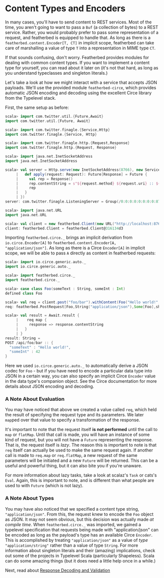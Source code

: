# Content Types and Encoders

In many cases, you'll have to send content to REST services.  Most of the time, you aren't going to want to pass a `Buf`
(a collection of bytes) to a REST service.  Rather, you would probably prefer to pass some representation of a request,
and featherbed is equipped to handle that.  As long as there is a `featherbed.content.Encoder[T, CT]` in implicit
scope, featherbed can take care of marshalling a value of type `T` into a representation in MIME type `CT`.

If that sounds confusing, don't worry.  Featherbed provides modules for dealing with common content types.  If you want
to implement a content type for yourself, you can read about it later on (it's not that hard, as long as you understand
typeclasses and singleton literals.)

Let's take a look at how we might interact with a service that accepts JSON payloads.  We'll use the provided module
`featherbed-circe`, which provides automatic JSON encoding and decoding using the excellent Circe library
from the Typelevel stack.

First, the same setup as before:

```scala
scala> import com.twitter.util.{Future,Await}
import com.twitter.util.{Future, Await}

scala> import com.twitter.finagle.{Service,Http}
import com.twitter.finagle.{Service, Http}

scala> import com.twitter.finagle.http.{Request,Response}
import com.twitter.finagle.http.{Request, Response}

scala> import java.net.InetSocketAddress
import java.net.InetSocketAddress

scala> val server = Http.serve(new InetSocketAddress(8766), new Service[Request, Response] {
     |   def apply(request: Request): Future[Response] = Future {
     |     val rep = Response()
     |     rep.contentString = s"${request.method} ${request.uri} :: ${request.contentString}"
     |     rep
     |   }
     | })
server: com.twitter.finagle.ListeningServer = Group(/0:0:0:0:0:0:0:0:8766)

scala> import java.net.URL
import java.net.URL

scala> val client = new featherbed.Client(new URL("http://localhost:8766/api/"))
client: featherbed.Client = featherbed.Client@316134d3
```

Importing `featherbed.circe._` brings an implicit derivation from `io.circe.Encoder[A]` to
`featherbed.content.Encoder[A, "application/json"]`.  As long as there is a Circe `Encoder[A]`
in implicit scope, we will be able to pass `A` directly as content in featherbed requests:

```scala
scala> import io.circe.generic.auto._
import io.circe.generic.auto._

scala> import featherbed.circe._
import featherbed.circe._

scala> case class Foo(someText : String, someInt : Int)
defined class Foo

scala> val req = client.post("foo/bar").withContent(Foo("Hello world!", 42), "application/json")
req: featherbed.PostRequest[Foo,String("application/json"),Some[Foo],shapeless.:+:[String("*/*"),shapeless.CNil]] = PostRequest(featherbed.Client@316134d3,localhost:8766,com.twitter.finagle.http.RequestBuilder@7d273ff4,Some(Foo(Hello world!,42)),UTF-8)

scala> val result = Await.result {
     |    req map {
     |     response => response.contentString
     |   }
     | }
result: String =
POST /api/foo/bar :: {
  "someText" : "Hello world!",
  "someInt" : 42
}
```

Here we used `io.circe.generic.auto._` to automatically derive a JSON codec for `Foo` - but if you have need to encode
a particular data type into JSON in a certain way, you can also specify an implicit Circe `Encoder` value in the data
type's companion object.  See the Circe documentation for more details about JSON encoding and decoding.

### A Note About Evaluation

You may have noticed that above we created a value called `req`, which held the result of specifying the request
type and its parameters.  We later `map`ped over that value to specify a transformation of the response.

It's important to note that the request itself **is not performed** until the call to `map` or `flatMap`. Until
that call is made, you will have an instance of some kind of request, but you will not have a `Future` representing
the response.  That is, the request itself is *lazy*.  The reason this is important to note is that `req` itself can
actually be used to make the same request again.  If another call is made to `req.map` or `req.flatMap`, a new
request of the same parameters will be initiated and a new `Future` will be returned.  This can be a useful and
powerful thing, but it can also bite you if you're unaware.

For more information about lazy tasks, take a look at scalaz's `Task` or cats's `Eval`.  Again, this is important to
note, and is different than what people are used to with `Future` (which is not lazy).

### A Note About Types

You may have also noticed that we specified a content type string, `"application/json"`.  From this, the request knew
to encode the `Foo` object as JSON.  It may not seem obvious, but this decision was actually made *at compile time*.
When `featherbed.circe._` was imported, we gained a typelevel specification that requests being made with
"application/json" can be encoded as long as the payload's type has an available Circe `Encoder`.  This is accomplished
by treating `"application/json"` as a value of *type* `"application/string"` rather than a value of type `String`. For
more information about singleton literals and their (amazing) implications, check out some of the projects in
Typelevel Scala (particularly Shapeless).  Scala can do some amazing things (but it does need a little help once in a while.)

Next, read about [Response Decoding and Validation](03-response-decoding-and-validation.md)
